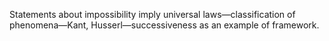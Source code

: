 Statements about impossibility imply universal laws—classification of phenomena—Kant, Husserl—successiveness as an example of framework.